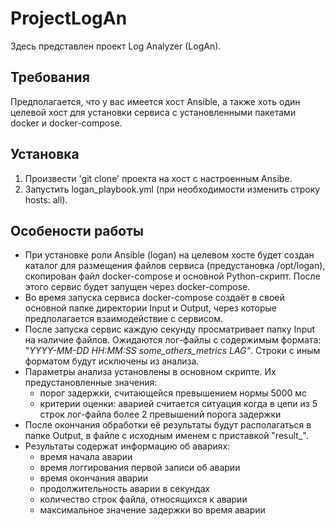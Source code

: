 # ProjectLogAn
Здесь представлен проект Log Analyzer (LogAn).

## Требования
Предполагается, что у вас имеется хост Ansible, а также хоть один целевой хост для установки сервиса с установленными пакетами docker и docker-compose.

## Установка
1. Произвести 'git clone' проекта на хост с настроенным Ansibe.
2. Запустить logan_playbook.yml (при необходимости изменить строку hosts: all).

## Особености работы
* При установке роли Ansible (logan) на целевом хосте будет создан каталог для размещения файлов сервиса (предустановка /opt/logan), скопирован файл docker-compose и основной Python-скрипт. После этого сервис будет запущен через docker-compose.
* Во время запуска сервиса docker-compose создаёт в своей основной папке директории Input и Output, через которые предполагается взаимодействие с сервисом.
* После запуска сервис каждую секунду просматривает папку Input на наличие файлов. Ожидаются лог-файлы с содержимым формата:
"*YYYY-MM-DD HH:MM:SS some_others_metrics LAG"*. Строки с иным форматом будут исключены из анализа.
* Параметры анализа установлены в основном скрипте. Их предустановленные значения:
  * порог задержки, считающейся превышением нормы 5000 мс
  * критерии оценки: аварией считается ситуация когда в цепи из 5 строк лог-файла более 2 превышений порога задержки
* После окончания обработки её результаты будут располагаться в папке Output, в файле с исходным именем с приставкой "result_".
* Результаты содержат информацию об авариях:
  * время начала аварии
  * время логгирования первой записи об аварии
  * время окончания аварии
  * продолжительность аварии в секундах
  * количество строк файла, относящихся к аварии
  * максимальное значение задержки во время аварии
